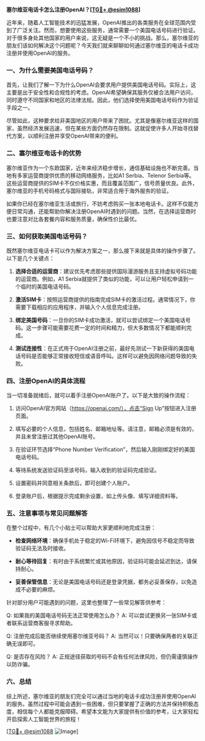 **塞尔维亚电话卡怎么注册OpenAI？[[TG💪+ @esim1088](https://t.me/s/esim1088)]**

近年来，随着人工智能技术的迅猛发展，OpenAI推出的各类服务在全球范围内受到了广泛关注。然而，想要使用这些服务，通常需要一个美国电话号码进行验证。对于很多身处其他国家的用户来说，这无疑是一个不小的挑战。那么，塞尔维亚的朋友们该如何解决这个问题呢？今天我们就来聊聊如何通过塞尔维亚的电话卡成功注册并使用OpenAI的服务。

### 一、为什么需要美国电话号码？

首先，让我们了解一下为什么OpenAI会要求用户提供美国电话号码。实际上，这主要是出于安全性和合规性的考虑。OpenAI希望确保其服务仅被合法用户访问，同时遵守不同国家和地区的法律法规。因此，他们选择使用美国电话号码作为验证手段之一。

尽管如此，这种要求给非美国地区的用户带来了困扰。尤其是像塞尔维亚这样的国家，虽然经济发展迅速，但在某些方面仍然存在限制。这就促使许多人开始寻找替代方案，以顺利注册并享受OpenAI带来的便利。

### 二、塞尔维亚电话卡的优势

塞尔维亚作为一个东欧国家，近年来经济稳步增长，通信基础设施也不断完善。当地有多家运营商提供优质的移动网络服务，比如A1 Serbia、Telenor Serbia等。这些运营商提供的SIM卡不仅价格实惠，而且覆盖范围广，信号质量优良。此外，塞尔维亚的手机号码格式与国际接轨，非常适合用于海外服务的验证。

如果你已经在塞尔维亚生活或旅行，不妨考虑购买一张本地电话卡。这样不仅能方便日常沟通，还能帮助你解决注册OpenAI时遇到的问题。当然，在选择运营商时也要注意对比各套餐内容和服务质量，确保性价比最优。

### 三、如何获取美国电话号码？

既然塞尔维亚电话卡可以作为解决方案之一，那么接下来就是具体的操作步骤了。以下是几个关键点：

1. **选择合适的运营商**：建议优先考虑那些提供国际漫游服务且支持虚拟号码功能的运营商。例如，A1 Serbia就提供了类似的功能，可以让用户轻松申请到一个临时的美国电话号码。

2. **激活SIM卡**：按照运营商提供的指南完成SIM卡的激活过程。通常情况下，你需要下载相应的应用程序，并输入个人信息完成注册。

3. **绑定美国号码**：一旦你的SIM卡成功激活，就可以尝试绑定一个美国电话号码。这一步骤可能需要花费一定的时间和精力，但大多数情况下都能顺利完成。

4. **测试连接性**：在正式用于OpenAI注册之前，最好先测试一下新获得的美国电话号码是否能够正常接收短信或语音呼叫。这样可以避免因网络问题导致的失败。

### 四、注册OpenAI的具体流程

当一切准备就绪后，就可以着手注册OpenAI账户了。以下是大致的操作流程：

1. 访问OpenAI官方网站（https://openai.com/），点击“Sign Up”按钮进入注册页面。

2. 填写必要的个人信息，包括姓名、邮箱地址等。请注意，邮箱必须是有效的，并且未曾注册过其他OpenAI账号。

3. 在验证环节选择“Phone Number Verification”，然后输入刚刚绑定好的美国电话号码。

4. 等待系统发送验证码至该号码，输入收到的验证码完成验证。

5. 设置密码并同意相关条款后，即可创建个人账户。

6. 登录账户后，根据提示完成剩余设置，如上传头像、填写详细资料等。

### 五、注意事项与常见问题解答

在整个过程中，有几个小贴士可以帮助大家更顺利地完成注册：

- **检查网络环境**：确保手机处于稳定的Wi-Fi环境下，避免因信号不稳定而导致验证码无法及时接收。
  
- **耐心等待回复**：有时由于系统繁忙或其他原因，验证码可能会延迟到达，请保持耐心。

- **妥善保管信息**：无论是美国电话号码还是登录凭据，都务必妥善保存，以免造成不必要的麻烦。

针对部分用户可能遇到的问题，这里也整理了一些常见解答供参考：

Q: 如果我的美国电话号码无法正常使用怎么办？
A: 可以尝试更换另一张SIM卡或者联系运营商客服寻求帮助。

Q: 注册完成后能否继续使用塞尔维亚号码？
A: 当然可以！只要确保两者的关联正确无误即可。

Q: 是否存在风险？
A: 正规途径获取的号码不会有任何法律风险，但仍需谨慎操作以防诈骗。

### 六、总结

综上所述，塞尔维亚的朋友们完全可以通过当地的电话卡成功注册并使用OpenAI的服务。虽然过程中可能会遇到一些困难，但只要掌握了正确的方法并保持积极态度，相信每个人都能克服障碍。希望本文能为大家提供有价值的参考，让大家轻松开启探索人工智能世界的旅程！

[[TG💪+ @esim1088](https://t.me/s/esim1088) ![Image](https://i.postimg.cc/4NQfJmqS/Snipaste-2025-05-13-00-14-12.png)]